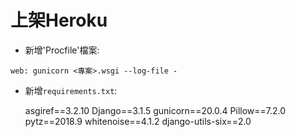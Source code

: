 # 上架Heroku

- 新增'Procfile'檔案:

`web: gunicorn <專案>.wsgi --log-file -`

- 新增`requirements.txt`:

    asgiref==3.2.10
    Django==3.1.5
    gunicorn==20.0.4
    Pillow==7.2.0
    pytz==2018.9
    whitenoise==4.1.2
    django-utils-six==2.0
